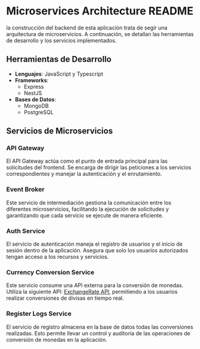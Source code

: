 # Microservices Architecture README
la construcción del backend de esta aplicación trata de segir  una arquitectura de microservicios. A continuación, se detallan las herramientas de desarrollo y los servicios implementados.

## Herramientas de Desarrollo

- **Lenguajes**: JavaScript y Typescript
- **Frameworks**: 
  - Express
  - NestJS
- **Bases de Datos**: 
  - MongoDB
  - PostgreSQL

## Servicios de Microservicios

### API Gateway
El API Gateway actúa como el punto de entrada principal para las solicitudes del frontend. Se encarga de dirigir las peticiones a los servicios correspondientes y manejar la autenticación y el enrutamiento.

### Event Broker
Este servicio de intermediación gestiona la comunicación entre los diferentes microservicios, facilitando la ejecución de solicitudes y garantizando que cada servicio se ejecute de manera eficiente.

### Auth Service
El servicio de autenticación maneja el registro de usuarios y el inicio de sesión dentro de la aplicación. Asegura que solo los usuarios autorizados tengan acceso a los recursos y servicios.

### Currency Conversion Service
Este servicio consume una API externa para la conversión de monedas. Utiliza la siguiente API: [ExchangeRate API](https://v6.exchangerate-api.com/v6/), permitiendo a los usuarios realizar conversiones de divisas en tiempo real.

### Register Logs Service
El servicio de registro almacena en la base de datos todas las conversiones realizadas. Esto permite llevar un control y auditoría de las operaciones de conversión de monedas en la aplicación.

